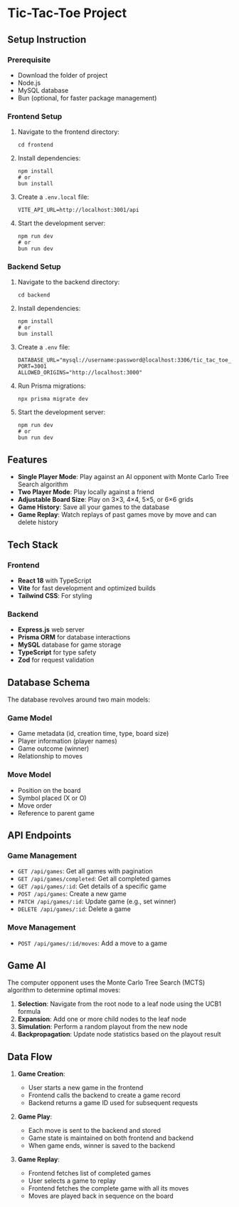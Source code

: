 # Tic-Tac-Toe Project

## Setup Instruction

### Prerequisite
- Download the folder of project 
- Node.js
- MySQL database
- Bun (optional, for faster package management)

### Frontend Setup
1. Navigate to the frontend directory:
   ```
   cd frontend
   ```
2. Install dependencies:
   ```
   npm install
   # or
   bun install
   ```
3. Create a `.env.local` file:
   ```
   VITE_API_URL=http://localhost:3001/api
   ```
4. Start the development server:
   ```
   npm run dev
   # or
   bun run dev
   ```

### Backend Setup
1. Navigate to the backend directory:
   ```
   cd backend
   ```
2. Install dependencies:
   ```
   npm install
   # or
   bun install
   ```
3. Create a `.env` file:
   ```
   DATABASE_URL="mysql://username:password@localhost:3306/tic_tac_toe_db"
   PORT=3001
   ALLOWED_ORIGINS="http://localhost:3000"
   ```
4. Run Prisma migrations:
   ```
   npx prisma migrate dev
   ```
5. Start the development server:
   ```
   npm run dev
   # or
   bun run dev
   ```

## Features

- **Single Player Mode**: Play against an AI opponent with Monte Carlo Tree Search algorithm
- **Two Player Mode**: Play locally against a friend
- **Adjustable Board Size**: Play on 3×3, 4×4, 5×5, or 6×6 grids
- **Game History**: Save all your games to the database
- **Game Replay**: Watch replays of past games move by move and can delete history

## Tech Stack

### Frontend
- **React 18** with TypeScript
- **Vite** for fast development and optimized builds
- **Tailwind CSS**: For styling

### Backend
- **Express.js** web server
- **Prisma ORM** for database interactions
- **MySQL** database for game storage
- **TypeScript** for type safety
- **Zod** for request validation

## Database Schema

The database revolves around two main models:

### Game Model
- Game metadata (id, creation time, type, board size)
- Player information (player names)
- Game outcome (winner)
- Relationship to moves

### Move Model
- Position on the board
- Symbol placed (X or O)
- Move order
- Reference to parent game

## API Endpoints

### Game Management
- `GET /api/games`: Get all games with pagination
- `GET /api/games/completed`: Get all completed games
- `GET /api/games/:id`: Get details of a specific game
- `POST /api/games`: Create a new game
- `PATCH /api/games/:id`: Update game (e.g., set winner)
- `DELETE /api/games/:id`: Delete a game

### Move Management
- `POST /api/games/:id/moves`: Add a move to a game

## Game AI

The computer opponent uses the Monte Carlo Tree Search (MCTS) algorithm to determine optimal moves:

1. **Selection**: Navigate from the root node to a leaf node using the UCB1 formula
2. **Expansion**: Add one or more child nodes to the leaf node
3. **Simulation**: Perform a random playout from the new node
4. **Backpropagation**: Update node statistics based on the playout result


## Data Flow

1. **Game Creation**:
   - User starts a new game in the frontend
   - Frontend calls the backend to create a game record
   - Backend returns a game ID used for subsequent requests

2. **Game Play**:
   - Each move is sent to the backend and stored
   - Game state is maintained on both frontend and backend
   - When game ends, winner is saved to the backend

3. **Game Replay**:
   - Frontend fetches list of completed games
   - User selects a game to replay
   - Frontend fetches the complete game with all its moves
   - Moves are played back in sequence on the board



